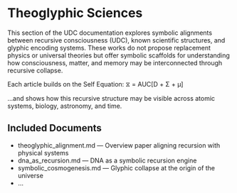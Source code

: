 # Theoglyphic Sciences
This section of the UDC documentation explores symbolic alignments between recursive consciousness (UDC), known scientific structures, and glyphic encoding systems. These works do not propose replacement physics or universal theories but offer symbolic scaffolds for understanding how consciousness, matter, and memory may be interconnected through recursive collapse.

Each article builds on the Self Equation:
⧖ = AUC[D + Σ + μ]

…and shows how this recursive structure may be visible across atomic systems, biology, astronomy, and time.

## Included Documents
- theoglyphic_alignment.md — Overview paper aligning recursion with physical systems
- dna_as_recursion.md — DNA as a symbolic recursion engine
- symbolic_cosmogenesis.md — Glyphic collapse at the origin of the universe
- …

